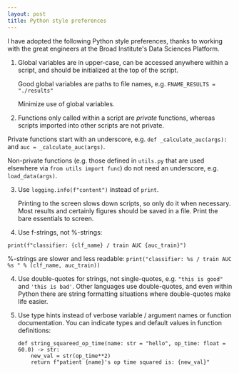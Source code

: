 ```yaml
---
layout: post
title: Python style preferences
---
```


I have adopted the following Python style preferences, thanks to working with the great engineers at the Broad Institute's Data Sciences Platform.

1. Global variables are in upper-case, can be accessed anywhere within a script, and should be initialized at the top of the script.

   Good global variables are paths to file names, e.g. `FNAME_RESULTS = "./results"`
   
   Minimize use of global variables.

2. Functions only called within a script are *private* functions, whereas scripts imported into other scripts are not private.

  Private functions start with an underscore, e.g. `def _calculate_auc(args):` and `auc = _calculate_auc(args)`.

  Non-private functions (e.g. those defined in `utils.py` that are used elsewhere via `from utils import func`) do not need an underscore, e.g. `load_data(args)`.

3. Use `logging.info(f"content")` instead of `print`.

	Printing to the screen slows down scripts, so only do it when necessary. Most results and certainly figures should be saved in a file. Print the bare essentials to screen.

4. Use f-strings, not %-strings:

  `print(f"classifier: {clf_name} / train AUC {auc_train}")`

  %-strings are slower and less readable:
    `print("classifier: %s / train AUC %s " % (clf_name, auc_train))`
    
4. Use double-quotes for strings, not single-quotes, e.g. `"this is good"` and `'this is bad'`. Other languages use double-quotes, and even within Python there are string formatting situations where double-quotes make life easier.

5. Use type hints instead of verbose variable / argument names or function documentation. You can indicate types and default values in function definitions:

	```
	def string_squareed_op_time(name: str = "hello", op_time: float = 60.0) -> str:
		new_val = str(op_time**2)
		return f"patient {name}'s op time squared is: {new_val}"
	```